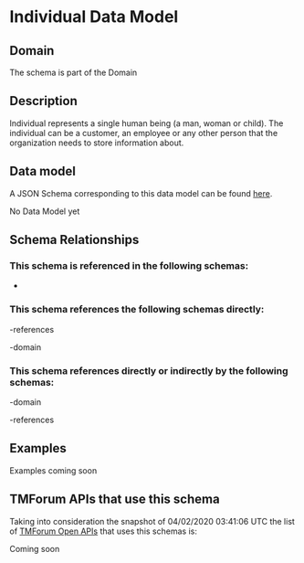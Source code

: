 # Individual Data Model

## Domain

The  schema is part of the  Domain

## Description

Individual represents a single human being (a man, woman or child). The individual can be a customer, an employee or any other person that the organization needs to store information about.

## Data model

A JSON Schema corresponding to this data model can be found
[here](https://github.com/tmforum-rand/schemas/blob/candidates/EngagedParty/Individual.schema.json).

No Data Model yet

## Schema Relationships

### This schema is referenced in the following schemas:

-

### This schema references the following schemas directly:

-references

-domain

### This schema references directly or indirectly by the following schemas:

-domain

-references



## Examples

Examples coming soon

## TMForum APIs that use this schema

Taking into consideration the snapshot of 04/02/2020 03:41:06 UTC the list of [TMForum Open APIs](https://www.tmforum.org/open-apis/) that uses this schemas is:

Coming soon